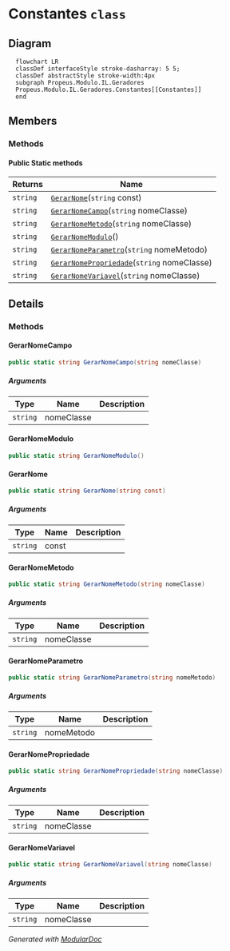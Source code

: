 # Constantes `class`

## Diagram
```mermaid
  flowchart LR
  classDef interfaceStyle stroke-dasharray: 5 5;
  classDef abstractStyle stroke-width:4px
  subgraph Propeus.Modulo.IL.Geradores
  Propeus.Modulo.IL.Geradores.Constantes[[Constantes]]
  end
```

## Members
### Methods
#### Public Static methods
| Returns | Name |
| --- | --- |
| `string` | [`GerarNome`](#gerarnome)(`string` const) |
| `string` | [`GerarNomeCampo`](#gerarnomecampo)(`string` nomeClasse) |
| `string` | [`GerarNomeMetodo`](#gerarnomemetodo)(`string` nomeClasse) |
| `string` | [`GerarNomeModulo`](#gerarnomemodulo)() |
| `string` | [`GerarNomeParametro`](#gerarnomeparametro)(`string` nomeMetodo) |
| `string` | [`GerarNomePropriedade`](#gerarnomepropriedade)(`string` nomeClasse) |
| `string` | [`GerarNomeVariavel`](#gerarnomevariavel)(`string` nomeClasse) |

## Details
### Methods
#### GerarNomeCampo
```csharp
public static string GerarNomeCampo(string nomeClasse)
```
##### Arguments
| Type | Name | Description |
| --- | --- | --- |
| `string` | nomeClasse |   |

#### GerarNomeModulo
```csharp
public static string GerarNomeModulo()
```

#### GerarNome
```csharp
public static string GerarNome(string const)
```
##### Arguments
| Type | Name | Description |
| --- | --- | --- |
| `string` | const |   |

#### GerarNomeMetodo
```csharp
public static string GerarNomeMetodo(string nomeClasse)
```
##### Arguments
| Type | Name | Description |
| --- | --- | --- |
| `string` | nomeClasse |   |

#### GerarNomeParametro
```csharp
public static string GerarNomeParametro(string nomeMetodo)
```
##### Arguments
| Type | Name | Description |
| --- | --- | --- |
| `string` | nomeMetodo |   |

#### GerarNomePropriedade
```csharp
public static string GerarNomePropriedade(string nomeClasse)
```
##### Arguments
| Type | Name | Description |
| --- | --- | --- |
| `string` | nomeClasse |   |

#### GerarNomeVariavel
```csharp
public static string GerarNomeVariavel(string nomeClasse)
```
##### Arguments
| Type | Name | Description |
| --- | --- | --- |
| `string` | nomeClasse |   |

*Generated with* [*ModularDoc*](https://github.com/hailstorm75/ModularDoc)
